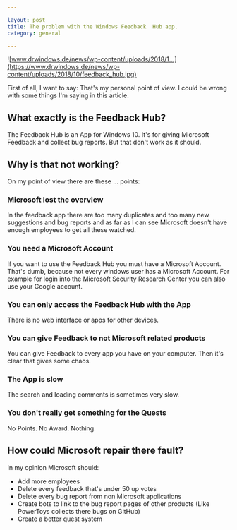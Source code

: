 ```yaml
---

layout: post  
title: The problem with the Windows Feedback  Hub app.  
category: general

---
```


![www.drwindows.de/news/wp-content/uploads/2018/1...](https://www.drwindows.de/news/wp-content/uploads/2018/10/feedback_hub.jpg)

First of all, I want to say: That's my personal point of view. I could be wrong with some things I'm saying in this article.

## What exactly is the Feedback Hub?

The Feedback Hub is an App for Windows 10. It's for giving Microsoft Feedback and collect bug reports. But that don't work as it should.

## Why is that not working?

On my point of view there are these ... points:

### Microsoft lost the overview

In the feedback app there are too many duplicates and too many new suggestions and bug reports and as far as I can see Microsoft doesn't have enough employees to get all these watched.

### You need a Microsoft Account

If you want to use the Feedback Hub you must have a Microsoft Account. That's dumb, because not every windows user has a Microsoft Account. For example for login into the Microsoft Security Research Center you can also use your Google account.

### You can only access the Feedback Hub with the App

There is no web interface or apps for other devices.

### You can give Feedback to not Microsoft related products

You can give Feedback to every app you have on your computer. Then it's clear that gives some chaos.

### The App is slow

The search and loading comments is sometimes very slow. 

### You don't really get something for the Quests

No Points. No Award. Nothing.

## How could Microsoft repair there fault?

In my opinion Microsoft should:

*   Add more employees
*   Delete every feedback that's under 50 up votes
*   Delete every bug report from non Microsoft applications
*   Create bots to link to the bug report pages of other products (Like PowerToys collects there bugs on GitHub)
*   Create a better quest system
